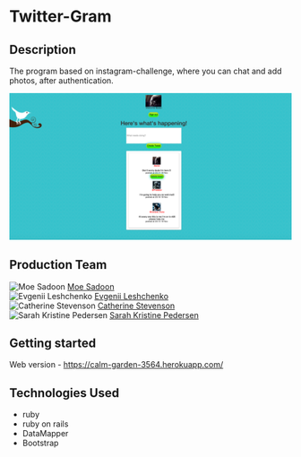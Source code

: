 

Twitter-Gram
================================

## Description

The program based on instagram-challenge, where you can chat and add photos, after authentication.  


![Twitter-Gram screenshot](app/assets/images/Screen_template.png)


## Production Team

![Moe Sadoon](https://avatars3.githubusercontent.com/u/13087665?v=3&s=50) [Moe Sadoon](https://github.com/MoeSadoon)
<br>
![Evgenii Leshchenko](https://avatars1.githubusercontent.com/u/13106572?v=3&s=50) [Evgenii Leshchenko](https://github.com/TJQKAs)
<br>
![Catherine Stevenson](https://avatars3.githubusercontent.com/u/13364432?v=3&s=50) [Catherine Stevenson](https://github.com/catherinestevenson)
<br>
![Sarah Kristine Pedersen](https://avatars3.githubusercontent.com/u/13555098?v=3&s=50) [Sarah Kristine Pedersen](https://github.com/sarahkristinepedersen)

## Getting started

Web version - https://calm-garden-3564.herokuapp.com/

## Technologies Used

- ruby
- ruby on rails
- DataMapper
- Bootstrap
